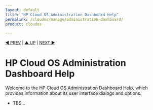 ```yaml
---
layout: default
title: "HP Cloud OS Administration Dashboard Help"
permalink: /cloudos/manage/administration-dashboard/
product: cloudos

---
```



<a name="_top"> </a>

<script> 

function PageRefresh { 
onLoad="window.refresh"
}

PageRefresh();

</script>


<p style="font-size: small;"> <a href="/cloudos/manage/operational-dashboard/settings-tab/">&#9664; PREV</a> | <a href="/cloudos/manage/">&#9650; UP</a> | <a href="/cloudos/manage/administration-dashboard/">NEXT &#9654;</a> </p>

# HP Cloud OS Administration Dashboard Help

Welcome to the HP Cloud OS Administration Dashboard Help, which provides information about its user interface dialogs and options.

* TBS...


